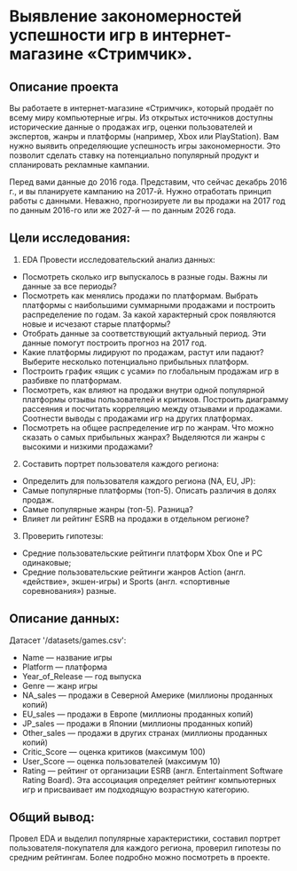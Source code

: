 # Выявление закономерностей успешности игр в интернет-магазине «Стримчик».

## Описание проекта

Вы работаете в интернет-магазине «Стримчик», который продаёт по всему миру компьютерные игры. Из открытых источников доступны исторические данные о продажах игр, оценки пользователей и экспертов, жанры и платформы (например, Xbox или PlayStation). Вам нужно выявить определяющие успешность игры закономерности. Это позволит сделать ставку на потенциально популярный продукт и спланировать рекламные кампании.

Перед вами данные до 2016 года. Представим, что сейчас декабрь 2016 г., и вы планируете кампанию на 2017-й. Нужно отработать принцип работы с данными. Неважно, прогнозируете ли вы продажи на 2017 год по данным 2016-го или же 2027-й — по данным 2026 года.

## Цели исследования:
1. EDA Провести исследовательский анализ данных:
- Посмотреть сколько игр выпускалось в разные годы. Важны ли данные за все периоды?
- Посмотреть как менялись продажи по платформам. Выбрать платформы с наибольшими суммарными продажами и построить распределение по годам. За какой характерный срок появляются новые и исчезают старые платформы?
- Отобрать данные за соответствующий актуальный период. Эти данные помогут построить прогноз на 2017 год.
- Какие платформы лидируют по продажам, растут или падают? Выберите несколько потенциально прибыльных платформ.
- Построить график «ящик с усами» по глобальным продажам игр в разбивке по платформам.
- Посмотреть, как влияют на продажи внутри одной популярной платформы отзывы пользователей и критиков. Построить диаграмму рассеяния и посчитать корреляцию между отзывами и продажами. Соотнести выводы с продажами игр на других платформах.
- Посмотреть на общее распределение игр по жанрам. Что можно сказать о самых прибыльных жанрах? Выделяются ли жанры с высокими и низкими продажами?

2. Составить портрет пользователя каждого региона:
- Определить для пользователя каждого региона (NA, EU, JP):
- Самые популярные платформы (топ-5). Описать различия в долях продаж.
- Самые популярные жанры (топ-5). Разница?
- Влияет ли рейтинг ESRB на продажи в отдельном регионе?

3. Проверить гипотезы:
- Средние пользовательские рейтинги платформ Xbox One и PC одинаковые;
- Средние пользовательские рейтинги жанров Action (англ. «действие», экшен-игры) и Sports (англ. «спортивные соревнования») разные.

## Описание данных:

Датасет '/datasets/games.csv':

- Name — название игры
- Platform — платформа
- Year_of_Release — год выпуска
- Genre — жанр игры
- NA_sales — продажи в Северной Америке (миллионы проданных копий)
- EU_sales — продажи в Европе (миллионы проданных копий)
- JP_sales — продажи в Японии (миллионы проданных копий)
- Other_sales — продажи в других странах (миллионы проданных копий)
- Critic_Score — оценка критиков (максимум 100)
- User_Score — оценка пользователей (максимум 10)
- Rating — рейтинг от организации ESRB (англ. Entertainment Software Rating Board). Эта ассоциация определяет рейтинг компьютерных игр и присваивает им подходящую возрастную категорию.

## Общий вывод: 
Провел EDA и выделил популярные характеристики, составил портрет пользователя-покупателя для каждого региона, проверил гипотезы по средним рейтингам.
Более подробно можно посмотреть в проекте.